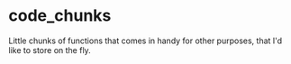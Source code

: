 # code_chunks
Little chunks of functions that comes in handy for other purposes, that I'd like to store on the fly.



